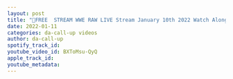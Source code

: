 ```yaml
---
layout: post
title: "🔴FREE  STREAM WWE RAW LIVE Stream January 10th 2022 Watch Along"
date: 2022-01-11
categories: da-call-up videos
author: da-call-up
spotify_track_id: 
youtube_video_id: BXToMsu-QyQ
apple_track_id: 
youtube_metadata: 
---
```

